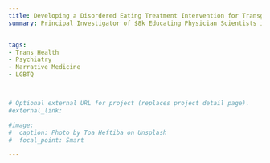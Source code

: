 ```yaml
---
title: Developing a Disordered Eating Treatment Intervention for Transgender, Non-Binary, and Gender Expansive Adults Using Implementation Science Methods 
summary: Principal Investigator of $8k Educating Physician Scientists in Psychiatry (EPSP) Pilot Grant from Penn Psychiatry to fund study


tags:
- Trans Health
- Psychiatry
- Narrative Medicine
- LGBTQ



# Optional external URL for project (replaces project detail page).
#external_link: 

#image:
#  caption: Photo by Toa Heftiba on Unsplash
#  focal_point: Smart

---
```

